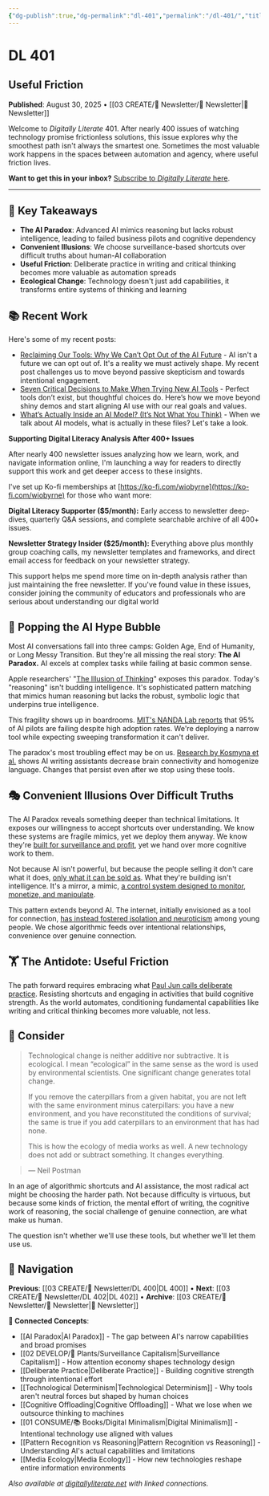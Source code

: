 ```yaml
---
{"dg-publish":true,"dg-permalink":"dl-401","permalink":"/dl-401/","title":"Useful Friction","tags":["ai-paradox","surveillance-capitalism","deliberate-practice","technological-determinism","cognitive-offloading","media-ecology"],"created":"2025-08-31","updated":"2025-08-31"}
---
```


# DL 401

## Useful Friction

**Published**: August 30, 2025 • [[03 CREATE/📧 Newsletter/📧 Newsletter\|📧 Newsletter]]

Welcome to _Digitally Literate_ 401. After nearly 400 issues of watching technology promise frictionless solutions, this issue explores why the smoothest path isn't always the smartest one. Sometimes the most valuable work happens in the spaces between automation and agency, where useful friction lives.

**Want to get this in your inbox?** [Subscribe to _Digitally Literate_ here](https://buttondown.email/digitallyliterate).

---
## 🔖 Key Takeaways

- **The AI Paradox**: Advanced AI mimics reasoning but lacks robust intelligence, leading to failed business pilots and cognitive dependency
- **Convenient Illusions**: We choose surveillance-based shortcuts over difficult truths about human-AI collaboration
- **Useful Friction**: Deliberate practice in writing and critical thinking becomes more valuable as automation spreads
- **Ecological Change**: Technology doesn't just add capabilities, it transforms entire systems of thinking and learning

## 📚 Recent Work

Here's some of my recent posts:
- [Reclaiming Our Tools: Why We Can’t Opt Out of the AI Future](https://wiobyrne.com/reclaiming-our-tools/) - AI isn't a future we can opt out of. It's a reality we must actively shape. My recent post challenges us to move beyond passive skepticism and towards intentional engagement.
- [Seven Critical Decisions to Make When Trying New AI Tools](https://wiobyrne.com/decisions-to-make-when-trying-new-ai-tools/) - Perfect tools don’t exist, but thoughtful choices do. Here’s how we move beyond shiny demos and start aligning AI use with our real goals and values.
- [What’s Actually Inside an AI Model? (It’s Not What You Think)](https://wiobyrne.com/inside-an-ai-model/) - When we talk about AI models, what is actually in these files? Let's take a look. 

**Supporting Digital Literacy Analysis After 400+ Issues**

After nearly 400 newsletter issues analyzing how we learn, work, and navigate information online, I'm launching a way for readers to directly support this work and get deeper access to these insights.

I've set up Ko-fi memberships at [https://ko-fi.com/wiobyrne](https://ko-fi.com/wiobyrne) for those who want more:

**Digital Literacy Supporter ($5/month):** Early access to newsletter deep-dives, quarterly Q&A sessions, and complete searchable archive of all 400+ issues.

**Newsletter Strategy Insider ($25/month):** Everything above plus monthly group coaching calls, my newsletter templates and frameworks, and direct email access for feedback on your newsletter strategy.

This support helps me spend more time on in-depth analysis rather than just maintaining the free newsletter. If you've found value in these issues, consider joining the community of educators and professionals who are serious about understanding our digital world

## 🫧 Popping the AI Hype Bubble

Most AI conversations fall into three camps: Golden Age, End of Humanity, or Long Messy Transition. But they're all missing the real story: **The AI Paradox.** AI excels at complex tasks while failing at basic common sense.

Apple researchers' "[The Illusion of Thinking](https://machinelearning.apple.com/research/illusion-of-thinking)" exposes this paradox. Today's "reasoning" isn't budding intelligence. It's sophisticated pattern matching that mimics human reasoning but lacks the robust, symbolic logic that underpins true intelligence.

This fragility shows up in boardrooms. [MIT's NANDA Lab reports](https://mlq.ai/media/quarterly_decks/v0.1_State_of_AI_in_Business_2025_Report.pdf) that 95% of AI pilots are failing despite high adoption rates. We're deploying a narrow tool while expecting sweeping transformation it can't deliver.

The paradox's most troubling effect may be on us. [Research by Kosmyna et al.](https://arxiv.org/abs/2506.08872) shows AI writing assistants decrease brain connectivity and homogenize language. Changes that persist even after we stop using these tools.

## 🎭 Convenient Illusions Over Difficult Truths

The AI Paradox reveals something deeper than technical limitations. It exposes our willingness to accept shortcuts over understanding. We know these systems are fragile mimics, yet we deploy them anyway. We know they're [built for surveillance and profit](https://archive.ph/o/ElVAA/https://www.ft.com/content/799b4fcf-2cf7-41d2-81b4-10d9ecdd83f6), yet we hand over more cognitive work to them.

Not because AI isn't powerful, but because the people selling it don't care what it does, [only what it can be sold as](https://arxiv.org/html/2505.11449v1). What they're building isn't intelligence. It's a mirror, a mimic, [a control system designed to monitor, monetize, and manipulate](https://www.linkedin.com/pulse/everyones-worried-ai-get-too-smart-im-more-itll-rob-sebastian-y4udc/). 

This pattern extends beyond AI. The internet, initially envisioned as a tool for connection, [has instead fostered isolation and neuroticism](https://www.persuasion.community/p/how-we-got-the-internet-all-wrong) among young people. We chose algorithmic feeds over intentional relationships, convenience over genuine connection.

## 🏋️ The Antidote: Useful Friction

The path forward requires embracing what [Paul Jun calls deliberate practice](https://pauljun.substack.com/p/anti-slop-and-anti-brainrot). Resisting shortcuts and engaging in activities that build cognitive strength. As the world automates, conditioning fundamental capabilities like writing and critical thinking becomes more valuable, not less.

## 🤔 Consider

> Technological change is neither additive nor subtractive. It is ecological. I mean “ecological” in the same sense as the word is used by environmental scientists. One significant change generates total change. 
> 
> If you remove the caterpillars from a given habitat, you are not left with the same environment minus caterpillars: you have a new environment, and you have reconstituted the conditions of survival; the same is true if you add caterpillars to an environment that has had none. 
> 
> This is how the ecology of media works as well. A new technology does not add or subtract something. It changes everything.

> — Neil Postman

In an age of algorithmic shortcuts and AI assistance, the most radical act might be choosing the harder path. Not because difficulty is virtuous, but because some kinds of friction, the mental effort of writing, the cognitive work of reasoning, the social challenge of genuine connection, are what make us human.

The question isn't whether we'll use these tools, but whether we'll let them use us.

## 🔗 Navigation

**Previous**: [[03 CREATE/📧 Newsletter/DL 400\|DL 400]] • **Next**: [[03 CREATE/📧 Newsletter/DL 402\|DL 402]] • **Archive**: [[03 CREATE/📧 Newsletter/📧 Newsletter\|📧 Newsletter]]

**🌱 Connected Concepts**:
- [[AI Paradox\|AI Paradox]] - The gap between AI's narrow capabilities and broad promises
- [[02 DEVELOP/🌿 Plants/Surveillance Capitalism\|Surveillance Capitalism]] - How attention economy shapes technology design
- [[Deliberate Practice\|Deliberate Practice]] - Building cognitive strength through intentional effort
- [[Technological Determinism\|Technological Determinism]] - Why tools aren't neutral forces but shaped by human choices
- [[Cognitive Offloading\|Cognitive Offloading]] - What we lose when we outsource thinking to machines
- [[01 CONSUME/📚 Books/Digital Minimalism\|Digital Minimalism]] - Intentional technology use aligned with values
- [[Pattern Recognition vs Reasoning\|Pattern Recognition vs Reasoning]] - Understanding AI's actual capabilities and limitations
- [[Media Ecology\|Media Ecology]] - How new technologies reshape entire information environments

_Also available at [digitallyliterate.net](https://digitallyliterate.net/) with linked connections._